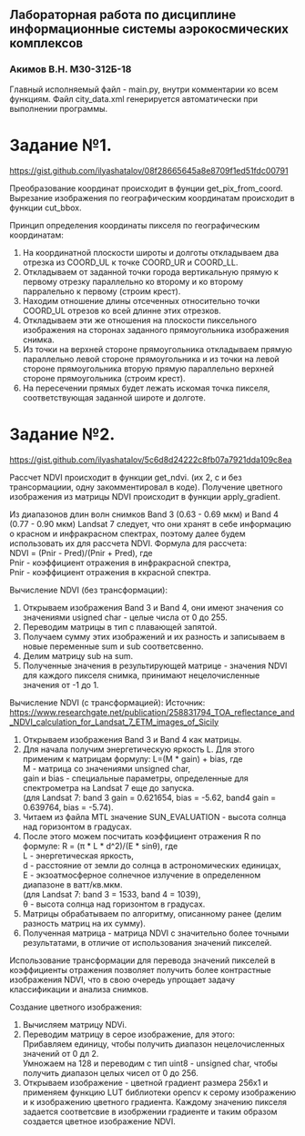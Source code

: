 ## Лабораторная работа по дисциплине информационные системы аэрокосмических комплексов
### Акимов В.Н. M30-312Б-18


Главный исполняемый файл - main.py, внутри комментарии ко всем функциям.
Файл city_data.xml генерируется автоматически при выполнении программы.

# Задание №1.
https://gist.github.com/ilyashatalov/08f28665645a8e8709f1ed51fdc00791

Преобразование координат происходит в фунции get_pix_from_coord.
Вырезание изображения по географическим координатам происходит в функции cut_bbox.

Принцип определения координаты пикселя по географическим координатам:
1. На координатной плоскости широты и долготы откладываем два отрезка из COORD_UL к точке COORD_UR и COORD_LL.
2. Откладываем от заданной точки города вертикальную прямую к первому отрезку параллельно ко второму и ко второму парралельно к первому (строим крест).
3. Находим отношение длины отсеченных относительно точки COORD_UL отрезов ко всей длинне этих отрезков.
4. Откладываем эти же отношения на плоскости пиксельного изображения на сторонах заданного прямоугольника изображения снимка.
5. Из точки на верхней стороне прямоугольника откладываем прямую параллельно левой стороне прямоугольника и 
   из точки на левой стороне прямоугольника вторую прямую параллельно верхней стороне прямоугольника (строим крест).
6. На пересечении прямых будет лежать искомая точка пикселя, соответствующая заданной широте и долготе.

# Задание №2.
https://gist.github.com/ilyashatalov/5c6d8d24222c8fb07a7921dda109c8ea

Рассчет NDVI происходит в функции get_ndvi. (их 2, с и без трансормациии, одну закомментировал в коде).
Получение цветного изображения из матрицы NDVI происходит в функции apply_gradient.

Из диапазонов длин волн снимков Band 3 (0.63 - 0.69 мкм) и Band 4 (0.77 - 0.90 мкм) Landsat 7 следует, что они хранят в себе информацию о красном и инфракрасном спектрах, поэтому далее будем использовать их для рассчета NDVI. Формула для рассчета:  
   NDVI = (Pnir - Pred)/(Pnir + Pred), где  
   Pnir - коэффициент отражения в инфракрасной спектра,  
   Pnir - коэффициент отражения в ккрасной спектра.  

Вычисление NDVI (без трансформации):
1. Открываем изображения Band 3 и Band 4, они имеют значения со значениями usigned char - целые числа от 0 до 255.
2. Переводим матрицы в тип с плавающей запятой.
3. Получаем сумму этих изображений и их разность и записываем в новые переменные sum и sub соответсвенно.
4. Делим матрицу sub на sum. 
5. Полученные значения в результирующей матрице - значения NDVI для каждого пикселя снимка, принимают нецелочисленные значения от -1 до 1.

Вычисление NDVI (с трансформацией):
Источник: https://www.researchgate.net/publication/258831794_TOA_reflectance_and_NDVI_calculation_for_Landsat_7_ETM_images_of_Sicily
1. Открываем изображения Band 3 и Band 4 как матрицы.
2. Для начала получим энергетическую яркость L. Для этого применим к матрицам формулу: 
   L=(M * gain) + bias, где  
   M - матрица со значениями unsigned char,  
   gain и bias - специальные параметры, определенные для спектрометра на Landsat 7 еще до запуска.  
   (для Landsat 7: band 3 gain = 0.621654, bias = -5.62, band4 gain = 0.639764, bias = -5.74). 
3. Читаем из файла MTL значение SUN_EVALUATION - высота солнца над горизонтом в градусах.
4. После этого можем посчитать коэффициент отражения R по формуле:
   R = (π * L * d^2)/(E * sinθ), где  
   L - энергетическая яркость,  
   d - расстояние от земли до солнца в астрономических единицах,  
   E - экзоатмосферное солнечное излучение в определенном диапазоне в ватт/кв.мкм.  
   (для Landsat 7: band 3 = 1533, band 4 = 1039),  
   θ - высота солнца над горизонтом в градусах.  
5. Матрицы обрабатываем по алгоритму, описанному ранее (делим разность матриц на их сумму).
6. Полученная матрица - матрица NDVI с значительно более точными результатами, в отличие от использования значений пикселей.

Использование трансформации для перевода значений пикселей в коэффициенты отражения позволяет получить более контрастные изображения NDVI, что в свою очередь упрощает задачу классификации и анализа снимков.
   
Создание цветного изображения:
1. Вычисляем матрицу NDVi.
2. Переводим матрицу в серое изображение, для этого:  
   Прибавляем единицу, чтобы получить диапазон нецелочисленных значений от 0 дл 2.  
   Умножаем на 128 и переводим с тип uint8 - unsigned char, чтобы получить диапазон целых чисел от 0 до 256.  
3. Открываем изображение - цветной градиент размера 256x1 и применяем функцию LUT библиотеки opencv к серому изображению и к изображению цветного градиента. Каждому значению пикселя задается соответсвие в изобржении градиенте и таким образом создается цветное изображение NDVI.
   

